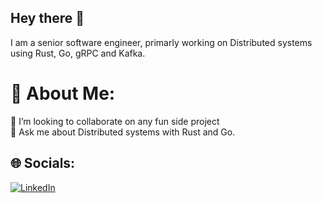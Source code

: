 Hey there :wave:
---
I am a senior software engineer, primarly working on Distributed systems using Rust, Go, gRPC and Kafka.

# 💫 About Me:
👯 I’m looking to collaborate on any fun side project<br>💬 Ask me about Distributed systems with Rust and Go.


## 🌐 Socials:
[![LinkedIn](https://img.shields.io/badge/LinkedIn-%230077B5.svg?logo=linkedin&logoColor=white)](https://linkedin.com/in/lavish-gambhir) 
